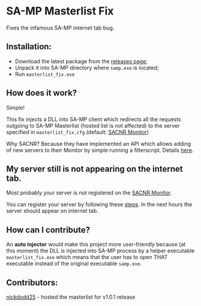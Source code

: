 # SA-MP Masterlist Fix
Fixes the infamous SA-MP internet tab bug.



## Installation:
* Download the latest package from the [releases page](https://github.com/spmn/sa-mp_masterlist_fix/releases);
* Unpack it into SA-MP directory where `samp.exe` is located;
* Run `masterlist_fix.exe`


## How does it work?
Simple! 

This fix injects a DLL into SA-MP client which redirects all the requests outgoing to SA-MP Masterlist (hosted list is not affected) to the server specified in `masterlist_fix.cfg` (default: [SACNR Monitor](http://monitor.sacnr.com/))

Why SACNR? Because they have implemented an API which allows adding of new servers to their Monitor by simple running a filterscript. Details [here](http://monitor.sacnr.com/api.html). 


## My server still is not appearing on the internet tab.
Most probably your server is not registered on the [SACNR Monitor](http://monitor.sacnr.com/). 

You can register your server by following these [steps](http://monitor.sacnr.com/api.html). In the next hours the server should appear on internet tab.


## How can I contribute?
An **auto injector** would make this project more user-friendly because (at this moment) the DLL is injected into SA-MP process by a helper executable `masterlist_fix.exe` which means that the user has to open THAT executable instead of the original executable `samp.exe`.


## Contributors:
[nickdodd25](https://github.com/nickdodd25) - hosted the masterlist for v1.0.1 release
